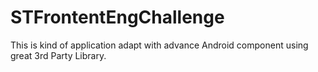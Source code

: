 # STFrontentEngChallenge
This is kind of application adapt with advance Android component using great 3rd Party Library.
